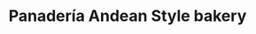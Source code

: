 ---
title: "Panadería Andean Style bakery"
url: /caracas/panaderia-andean-style-bakery/
shop: panadería
---